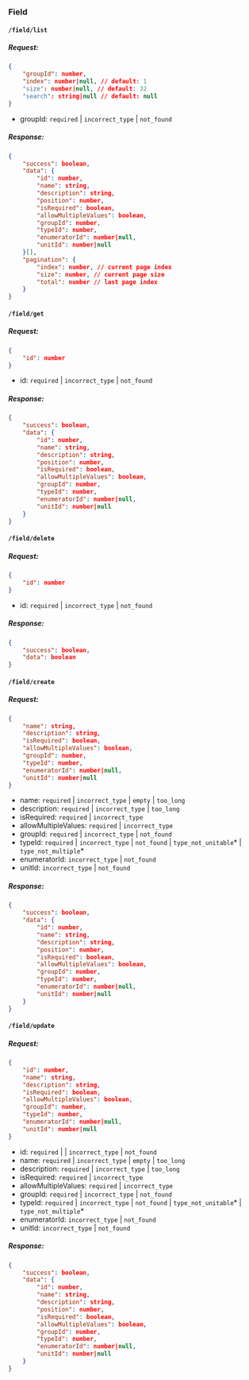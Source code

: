 ### Field

#### **`/field/list`**

##### Request:

```json
{
    "groupId": number, 
    "index": number|null, // default: 1
    "size": number|null, // default: 32
    "search": string|null // default: null
}
```

- groupId: `required` | `incorrect_type` | `not_found`

##### Response:

```json
{
    "success": boolean,
    "data": {
        "id": number,
        "name": string,
        "description": string,
        "position": number,
        "isRequired": boolean,
        "allowMultipleValues": boolean,
        "groupId": number,
        "typeId": number,
        "enumeratorId": number|null,
        "unitId": number|null
    }[],
    "pagination": {
        "index": number, // current page index
        "size": number, // current page size
        "total": number // last page index
    }
}
```

#### **`/field/get`**

##### Request:

```json
{
    "id": number
}
```

- id: `required` | `incorrect_type` | `not_found` 

##### Response:

```json
{
    "success": boolean,
    "data": {
        "id": number,
        "name": string,
        "description": string,
        "position": number,
        "isRequired": boolean,
        "allowMultipleValues": boolean,
        "groupId": number,
        "typeId": number,
        "enumeratorId": number|null,
        "unitId": number|null
    }
}
```

#### **`/field/delete`**

##### Request:

```json
{
    "id": number
}
```

- id: `required` | `incorrect_type` | `not_found` 

##### Response:

```json
{
    "success": boolean,
    "data": boolean
}
```

#### **`/field/create`**

##### Request:

```json
{
    "name": string,
    "description": string,
    "isRequired": boolean,
    "allowMultipleValues": boolean,
    "groupId": number,
    "typeId": number,
    "enumeratorId": number|null,
    "unitId": number|null
}
```

- name: `required` | `incorrect_type` | `empty` | `too_long`
- description: `required` | `incorrect_type` | `too_long`
- isRequired: `required` | `incorrect_type`
- allowMultipleValues: `required` | `incorrect_type`
- groupId: `required` | `incorrect_type` | `not_found`
- typeId: `required` | `incorrect_type` | `not_found` | `type_not_unitable`* | `type_not_multiple`*
- enumeratorId: `incorrect_type` | `not_found`
- unitId: `incorrect_type` | `not_found`

##### Response:

```json
{
    "success": boolean,
    "data": {
        "id": number,
        "name": string,
        "description": string,
        "position": number,
        "isRequired": boolean,
        "allowMultipleValues": boolean,
        "groupId": number,
        "typeId": number,
        "enumeratorId": number|null,
        "unitId": number|null
    }
}
```

#### **`/field/update`**

##### Request:

```json
{
    "id": number,
    "name": string,
    "description": string,
    "isRequired": boolean,
    "allowMultipleValues": boolean,
    "groupId": number,
    "typeId": number,
    "enumeratorId": number|null,
    "unitId": number|null
}
```

- id: `required` | | `incorrect_type` | `not_found`
- name: `required` | `incorrect_type` | `empty` | `too_long`
- description: `required` | `incorrect_type` | `too_long`
- isRequired: `required` | `incorrect_type`
- allowMultipleValues: `required` | `incorrect_type`
- groupId: `required` | `incorrect_type` | `not_found`
- typeId: `required` | `incorrect_type` | `not_found` | `type_not_unitable`* | `type_not_multiple`*
- enumeratorId: `incorrect_type` | `not_found`
- unitId: `incorrect_type` | `not_found`

##### Response:

```json
{
    "success": boolean,
    "data": {
        "id": number,
        "name": string,
        "description": string,
        "position": number,
        "isRequired": boolean,
        "allowMultipleValues": boolean,
        "groupId": number,
        "typeId": number,
        "enumeratorId": number|null,
        "unitId": number|null
    }
}
```
